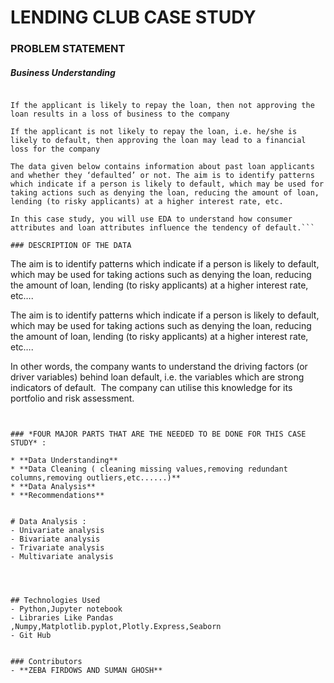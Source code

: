 
# LENDING CLUB CASE STUDY

### PROBLEM STATEMENT

##### **Business Understanding**
```You work for a consumer finance company which specialises in lending various types of loans to urban customers. When the company receives a loan application, the company has to make a decision for loan approval based on the applicant’s profile. Two types of risks are associated with the bank’s decision:

If the applicant is likely to repay the loan, then not approving the loan results in a loss of business to the company

If the applicant is not likely to repay the loan, i.e. he/she is likely to default, then approving the loan may lead to a financial loss for the company

The data given below contains information about past loan applicants and whether they ‘defaulted’ or not. The aim is to identify patterns which indicate if a person is likely to default, which may be used for taking actions such as denying the loan, reducing the amount of loan, lending (to risky applicants) at a higher interest rate, etc.

In this case study, you will use EDA to understand how consumer attributes and loan attributes influence the tendency of default.```

### DESCRIPTION OF THE DATA
```
The aim is to identify patterns which indicate if a person is likely to default, which may be used for taking actions such as denying the loan, reducing the amount of loan, lending (to risky applicants) at a higher interest rate, etc….

The aim is to identify patterns which indicate if a person is likely to default, which may be used for taking actions such as denying the loan, reducing the amount of loan, lending (to risky applicants) at a higher interest rate, etc….

In other words, the company wants to understand the driving factors (or driver variables) behind loan default, i.e. the variables which are strong indicators of default.  The company can utilise this knowledge for its portfolio and risk assessment.

```


### *FOUR MAJOR PARTS THAT ARE THE NEEDED TO BE DONE FOR THIS CASE STUDY* :

* **Data Understanding**
* **Data Cleaning ( cleaning missing values,removing redundant columns,removing outliers,etc......)**
* **Data Analysis**
* **Recommendations**


# Data Analysis :
- Univariate analysis
- Bivariate analysis
- Trivariate analysis
- Multivariate analysis




## Technologies Used
- Python,Jupyter notebook
- Libraries Like Pandas ,Numpy,Matplotlib.pyplot,Plotly.Express,Seaborn
- Git Hub


### Contributors
- **ZEBA FIRDOWS AND SUMAN GHOSH**
